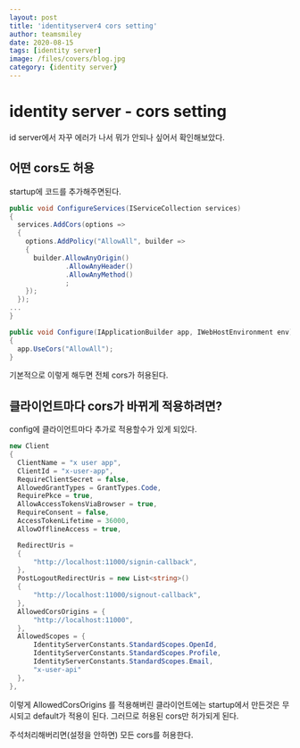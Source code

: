 ```yaml
---
layout: post
title: 'identityserver4 cors setting' 
author: teamsmiley
date: 2020-08-15
tags: [identity server]
image: /files/covers/blog.jpg
category: {identity server}
---
```


# identity server - cors setting

id server에서 자꾸 에러가 나서 뭐가 안되나 싶어서 확인해보았다.

## 어떤 cors도 허용

startup에 코드를 추가해주면된다.
```cs
public void ConfigureServices(IServiceCollection services)
{
  services.AddCors(options =>
  {
    options.AddPolicy("AllowAll", builder =>
    {
      builder.AllowAnyOrigin()
              .AllowAnyHeader()
              .AllowAnyMethod()
              ;
    });
  });
...
}

public void Configure(IApplicationBuilder app, IWebHostEnvironment env)
{
  app.UseCors("AllowAll");
}
```

기본적으로 이렇게 해두면 전체 cors가 허용된다.

## 클라이언트마다 cors가 바뀌게 적용하려면?

config에 클라이언트마다 추가로 적용할수가 있게 되있다.
```cs
new Client
{
  ClientName = "x user app",
  ClientId = "x-user-app",
  RequireClientSecret = false,
  AllowedGrantTypes = GrantTypes.Code,
  RequirePkce = true,
  AllowAccessTokensViaBrowser = true,
  RequireConsent = false,
  AccessTokenLifetime = 36000,
  AllowOfflineAccess = true,

  RedirectUris =
  {
      "http://localhost:11000/signin-callback",
  },
  PostLogoutRedirectUris = new List<string>()
  {
      "http://localhost:11000/signout-callback",
  },
  AllowedCorsOrigins = {
      "http://localhost:11000",
  },
  AllowedScopes = {
      IdentityServerConstants.StandardScopes.OpenId,
      IdentityServerConstants.StandardScopes.Profile,
      IdentityServerConstants.StandardScopes.Email,
      "x-user-api"
  },
},
```

이렇게 AllowedCorsOrigins 를 적용해버린 클라이언트에는 startup에서 만든것은 무시되고 default가 적용이 된다. 그러므로 허용된 cors만 허가되게 된다.

주석처리해버리면(설정을 안하면) 모든 cors를 허용한다.






